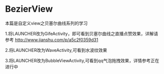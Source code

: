 # BezierView
本篇是自定义view之贝塞尔曲线系列的学习

1.将LAUNCHER改为GifeActivity，即可看到贝塞尔曲线之直播点赞效果，详解请参考  http://www.jianshu.com/p/a5c2f0359d31

2.将LAUNCHER改为WaveActivity,可看到水波纹效果

3.将LAUNCHER改为BubbleViewActivity,可看到qq气泡拖拽效果，详情参考正在进行中
